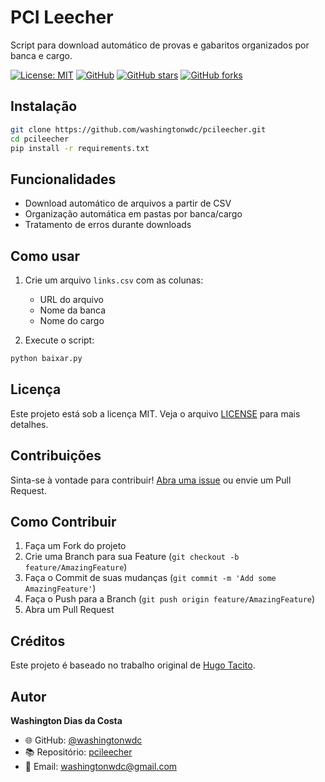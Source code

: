 # PCI Leecher

Script para download automático de provas e gabaritos organizados por banca e cargo.

[![License: MIT](https://img.shields.io/badge/License-MIT-yellow.svg)](https://opensource.org/licenses/MIT)
[![GitHub](https://img.shields.io/github/followers/washingtonwdc?label=follow&style=social)](https://github.com/washingtonwdc)
[![GitHub stars](https://img.shields.io/github/stars/washingtonwdc/pcileecher?style=social)](https://github.com/washingtonwdc/pcileecher/stargazers)
[![GitHub forks](https://img.shields.io/github/forks/washingtonwdc/pcileecher?style=social)](https://github.com/washingtonwdc/pcileecher/network/members)

## Instalação

```bash
git clone https://github.com/washingtonwdc/pcileecher.git
cd pcileecher
pip install -r requirements.txt
```

## Funcionalidades

- Download automático de arquivos a partir de CSV
- Organização automática em pastas por banca/cargo
- Tratamento de erros durante downloads

## Como usar

1. Crie um arquivo `links.csv` com as colunas:
   - URL do arquivo
   - Nome da banca
   - Nome do cargo

2. Execute o script:
```python
python baixar.py
```

## Licença

Este projeto está sob a licença MIT. Veja o arquivo [LICENSE](LICENSE) para mais detalhes.

## Contribuições

Sinta-se à vontade para contribuir! [Abra uma issue](https://github.com/washingtonwdc/pcileecher/issues) ou envie um Pull Request.

## Como Contribuir

1. Faça um Fork do projeto
2. Crie uma Branch para sua Feature (`git checkout -b feature/AmazingFeature`)
3. Faça o Commit de suas mudanças (`git commit -m 'Add some AmazingFeature'`)
4. Faça o Push para a Branch (`git push origin feature/AmazingFeature`)
5. Abra um Pull Request

## Créditos

Este projeto é baseado no trabalho original de [Hugo Tacito](https://github.com/hugotacito/pcileecher).

## Autor

**Washington Dias da Costa**
- 🌐 GitHub: [@washingtonwdc](https://github.com/washingtonwdc)
- 📚 Repositório: [pcileecher](https://github.com/washingtonwdc/pcileecher)
- 📧 Email: [washingtonwdc@gmail.com](mailto:washingtonwdc@gmail.com)
